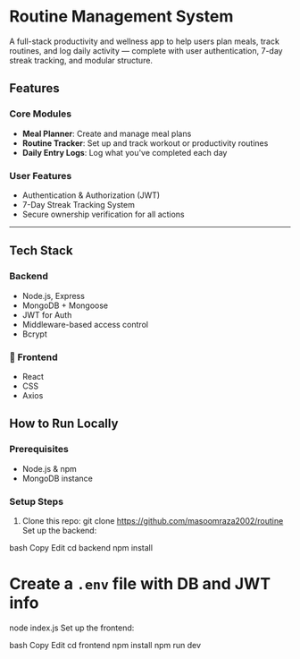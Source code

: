 #  Routine Management System

A full-stack productivity and wellness app to help users plan meals, track routines, and log daily activity — complete with user authentication, 7-day streak tracking, and modular structure.

##   Features

###   Core Modules
- **Meal Planner**: Create and manage meal plans
- **Routine Tracker**: Set up and track workout or productivity routines
- **Daily Entry Logs**: Log what you've completed each day

###   User Features
- Authentication & Authorization (JWT)
- 7-Day Streak Tracking System
- Secure ownership verification for all actions

---

##   Tech Stack

###   Backend
- Node.js, Express
- MongoDB + Mongoose
- JWT for Auth
- Middleware-based access control
- Bcrypt

### 🎨 Frontend
- React
- CSS
- Axios





##  How to Run Locally

###  Prerequisites
- Node.js & npm
- MongoDB instance

###  Setup Steps

1. Clone this repo:
   git clone https://github.com/masoomraza2002/routine
Set up the backend:

bash
Copy
Edit
cd backend
npm install
# Create a `.env` file with DB and JWT info
node index.js
Set up the frontend:

bash
Copy
Edit
cd frontend
npm install
npm run dev

